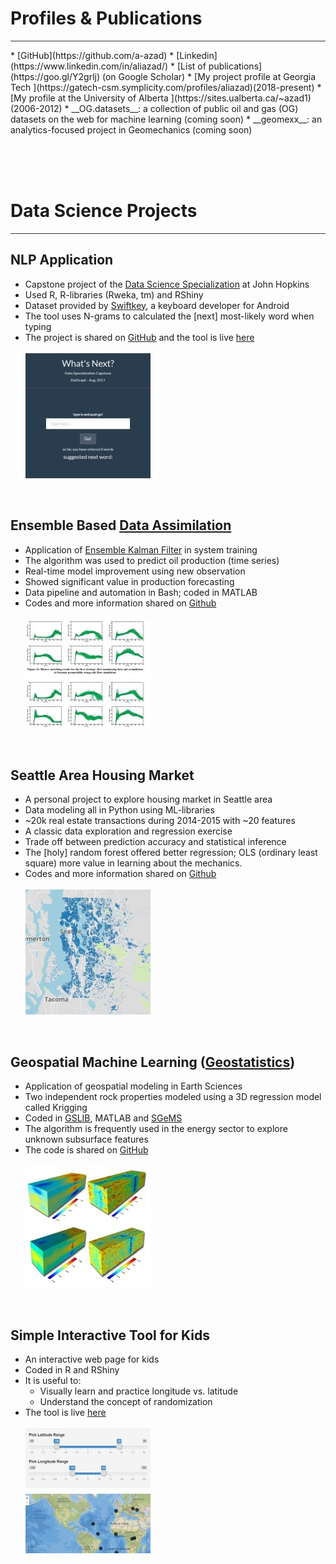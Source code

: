# Profiles & Publications
  <hr style="height:1px;border:none;color:#333;background-color:#333;" />
  * [GitHub](https://github.com/a-azad)
  * [Linkedin](https://www.linkedin.com/in/aliazad/)
  * [List of publications](https://goo.gl/Y2grlj) (on Google Scholar)
  * [My project profile at Georgia Tech ](https://gatech-csm.symplicity.com/profiles/aliazad)(2018-present)
  * [My profile at the University of Alberta ](https://sites.ualberta.ca/~azad1)(2006-2012)
  * __OG.datasets__: a collection of public oil and gas (OG) datasets on the web for machine learning (coming soon)
  * __geomexx__: an analytics-focused project in Geomechanics (coming soon)

  <br><br><br>

# Data Science Projects
  <hr style="height:1px;border:none;color:#333;background-color:#333;" />

## NLP Application
  * Capstone project of the [Data Science Specialization](https://www.coursera.org/specializations/jhu-data-science) at John Hopkins
  * Used R, R-libraries (Rweka, tm) and RShiny
  * Dataset provided by [Swiftkey](http://www.swiftkey.com), a keyboard developer for Android
  * The tool uses N-grams to calculated the [next] most-likely word when typing
  * The project is shared on [GitHub](https://github.com/a-azad/NLP-typing-application) and the tool is live [here](https://delgraph.shinyapps.io/MyApp/)
  <br><br>
  ![](/imgs/NLP.jpg)
  <br>

## Ensemble Based [Data Assimilation](https://en.wikipedia.org/wiki/Data_assimilation)
  * Application of [Ensemble Kalman Filter](https://en.wikipedia.org/wiki/Ensemble_Kalman_filter) in system training
  * The algorithm was used to predict oil production (time series)
  * Real-time model improvement using new observation
  * Showed significant value in production forecasting
  * Data pipeline and automation in Bash; coded in MATLAB
  * Codes and more information shared on [Github](https://github.com/a-azad/Ensemble-Based-Forecasting)
  <br><br>
  ![](/imgs/EnKF.jpg)
  <br>

## Seattle Area Housing Market
  * A personal project to explore housing market in Seattle area
  * Data modeling all in Python using ML-libraries
  * ~20k real estate transactions during 2014-2015 with ~20 features
  * A classic data exploration and regression exercise
  * Trade off between prediction accuracy and statistical inference
  * The [holy] random forest offered better regression; OLS (ordinary least square) more value in learning about the mechanics.
  * Codes and more information shared on [Github](https://github.com/a-azad/Seattle.housing.market)
    <br><br>
  ![](/imgs/map_.png)
  <br>

## Geospatial Machine Learning ([Geostatistics](https://en.wikipedia.org/wiki/Geostatistics))
  * Application of geospatial modeling in Earth Sciences
  * Two independent rock properties modeled using a 3D regression model called Krigging
  * Coded in [GSLIB](http://www.gslib.com/), MATLAB and [SGeMS](http://sgems.sourceforge.net/)
  * The algorithm is frequently used in the energy sector to explore unknown subsurface features
  * The code is shared on [GitHub](https://github.com/a-azad/geospatial.modeling)
  <br><br>
  ![](/imgs/geostat.jpg)
  <br>

## Simple Interactive Tool for Kids
  * An interactive web page for kids
  * Coded in R and RShiny
  * It is useful to:
    - Visually learn and practice longitude vs. latitude
    - Understand the concept of randomization
  * The tool is live [here](https://delgraph.shinyapps.io/MyTool/)
  <br><br>
  ![](/imgs/map.jpg)
  <br>
